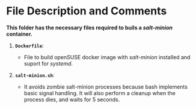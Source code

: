 # File Description and Comments

**This folder has the necessary files required to buils a *salt-minion* container.**

1. **`Dockerfile`**: 
    - File to build openSUSE docker image with *salt-minion* installed and suport for *systemd*.
    
2. **`salt-minion.sh`**:
    - It avoids zombie salt-minion processes because bash implements basic signal handling. It will also perform a cleanup when the process dies, and waits for 5 seconds.
    
